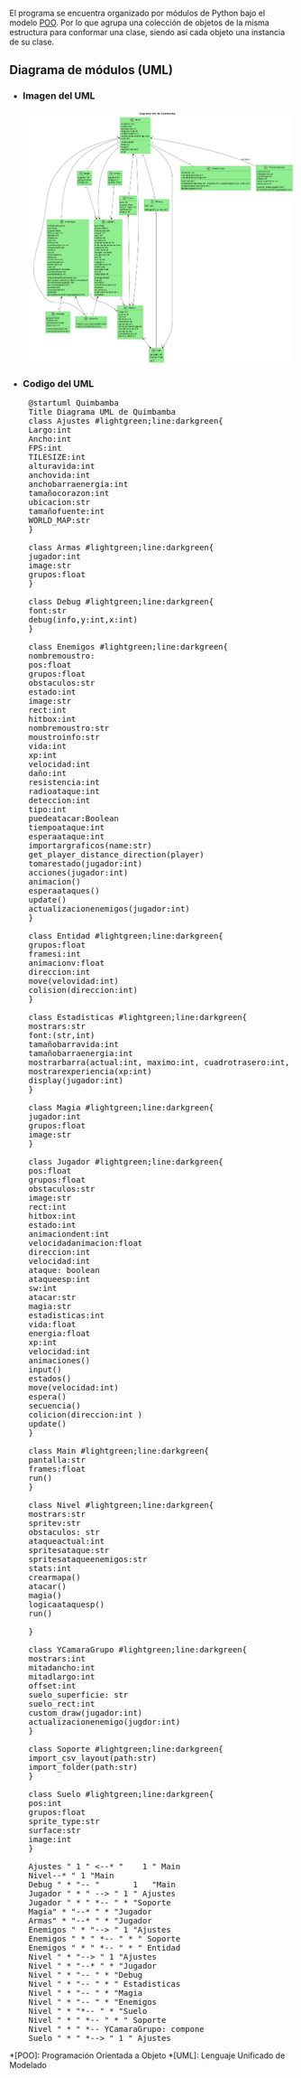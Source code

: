 <p class=text-align-justify> El programa se encuentra organizado por módulos de Python bajo el modelo <u>POO</u>. Por lo que agrupa una colección de objetos de la misma estructura para conformar una clase, siendo así cada objeto una instancia de su clase. </p>

## Diagrama de módulos (UML)
* ### **Imagen del UML**
    
    ![UML_Quimbamba](UML__Quimbamba-Actualizado.png)

* ### <b> Codigo del UML </b>
<pre>
    @startuml Quimbamba
    Title Diagrama UML de Quimbamba
    class Ajustes #lightgreen;line:darkgreen{
    Largo:int
    Ancho:int
    FPS:int
    TILESIZE:int
    alturavida:int
    anchovida:int
    anchobarraenergia:int
    tamañocorazon:int
    ubicacion:str
    tamañofuente:int
    WORLD_MAP:str
    }
    
    class Armas #lightgreen;line:darkgreen{
    jugador:int
    image:str
    grupos:float
    }
    
    class Debug #lightgreen;line:darkgreen{
    font:str
    debug(info,y:int,x:int)
    }
    
    class Enemigos #lightgreen;line:darkgreen{
    nombremoustro:
    pos:float
    grupos:float
    obstaculos:str
    estado:int
    image:str
    rect:int
    hitbox:int
    nombremoustro:str
    moustroinfo:str
    vida:int
    xp:int
    velocidad:int
    daño:int
    resistencia:int
    radioataque:int
    deteccion:int
    tipo:int
    puedeatacar:Boolean
    tiempoataque:int
    esperaataque:int
    importargraficos(name:str)
    get_player_distance_direction(player)
    tomarestado(jugador:int)
    acciones(jugador:int)
    animacion()
    esperaataques()
    update()
    actualizacionenemigos(jugador:int)
    }
    
    class Entidad #lightgreen;line:darkgreen{
    grupos:float
    framesi:int
    animacionv:float
    direccion:int
    move(velovidad:int)
    colision(direccion:int)
    }
    
    class Estadisticas #lightgreen;line:darkgreen{
    mostrars:str
    font:(str,int)
    tamañobarravida:int
    tamañobarraenergia:int
    mostrarbarra(actual:int, maximo:int, cuadrotrasero:int, color:str)
    mostrarexperiencia(xp:int)
    display(jugador:int)
    }
    
    class Magia #lightgreen;line:darkgreen{
    jugador:int
    grupos:float
    image:str
    }
    
    class Jugador #lightgreen;line:darkgreen{
    pos:float
    grupos:float
    obstaculos:str
    image:str
    rect:int
    hitbox:int
    estado:int
    animaciondent:int
    velocidadanimacion:float
    direccion:int
    velocidad:int
    ataque: boolean
    ataqueesp:int
    sw:int
    atacar:str
    magia:str
    estadisticas:int
    vida:float
    energia:float
    xp:int
    velocidad:int
    animaciones()
    input()
    estados()
    move(velocidad:int)
    espera()
    secuencia()
    colicion(direccion:int )
    update()
    }
            
    class Main #lightgreen;line:darkgreen{
    pantalla:str
    frames:float
    run()
    }
    
    class Nivel #lightgreen;line:darkgreen{
    mostrars:str
    spritev:str
    obstaculos: str
    ataqueactual:int
    spritesataque:str
    spritesataqueenemigos:str
    stats:int
    crearmapa()
    atacar()
    magia()
    logicaataquesp()
    run()
    
    }
    
    class YCamaraGrupo #lightgreen;line:darkgreen{
    mostrars:int
    mitadancho:int
    mitadlargo:int
    offset:int
    suelo_superficie: str
    suelo_rect:int
    custom_draw(jugador:int)
    actualizacionenemigo(jugdor:int)
    }
    
    class Soporte #lightgreen;line:darkgreen{
    import_csv_layout(path:str)
    import_folder(path:str)
    }
    
    class Suelo #lightgreen;line:darkgreen{
    pos:int
    grupos:float
    sprite_type:str
    surface:str
    image:int
    }
    
    Ajustes " 1 " <--* "    1 " Main
    Nivel--* " 1 "Main
    Debug " * "-- "       1   "Main
    Jugador " * " --> " 1 " Ajustes
    Jugador " * " *-- " * "Soporte
    Magia" * "--* " * "Jugador
    Armas" * "--* " * "Jugador
    Enemigos " * "--> " 1 "Ajustes
    Enemigos " * " *-- " * " Soporte
    Enemigos " * " *-- " * " Entidad
    Nivel " * "--> " 1 "Ajustes
    Nivel " * "--* " * "Jugador
    Nivel " * "-- " * "Debug
    Nivel " * "-- " * " Estadisticas
    Nivel " * "-- " * "Magia
    Nivel " * "-- " * "Enemigos
    Nivel " * "*-- " * "Suelo
    Nivel " * " *-- " * " Soporte
    Nivel " * " *-- YCamaraGrupo: compone
    Suelo " * " *--> " 1 " Ajustes
</code></pre>

*[POO]: Programación Orientada a Objeto
*[UML]: Lenguaje Unificado de Modelado